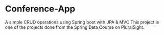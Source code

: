 # Conference-App
A simple CRUD operations using Spring boot with JPA & MVC
This project is one of the projects done from the Spring Data Course on PluralSight.

